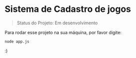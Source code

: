 <h1>Sistema de Cadastro de jogos</h1>

> Status do Projeto: Em desenvolvimento

Para rodar esse projeto na sua máquina, por favor digite:

```
node app.js
```

:)
